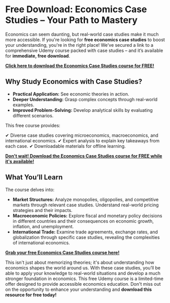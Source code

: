 # Free Download: Economics Case Studies – Your Path to Mastery

Economics can seem daunting, but real-world case studies make it much more accessible. If you're looking for **free economics case studies** to boost your understanding, you're in the right place! We’ve secured a link to a comprehensive Udemy course packed with case studies – and it’s available for **immediate, free download**.

[**Click here to download the Economics Case Studies course for FREE!**](https://udemywork.com/economics-case-studies)

## Why Study Economics with Case Studies?

*   **Practical Application:** See economic theories in action.
*   **Deeper Understanding:** Grasp complex concepts through real-world examples.
*   **Improved Problem-Solving:** Develop analytical skills by evaluating different scenarios.

This free course provides:

✔ Diverse case studies covering microeconomics, macroeconomics, and international economics.
✔ Expert analysis to explain key takeaways from each case.
✔ Downloadable materials for offline learning.

[**Don't wait! Download the Economics Case Studies course for FREE while it's available!**](https://udemywork.com/economics-case-studies)

## What You’ll Learn

The course delves into:

*   **Market Structures:** Analyze monopolies, oligopolies, and competitive markets through relevant case studies. Understand real-world pricing strategies and their impacts.
*   **Macroeconomic Policies:** Explore fiscal and monetary policy decisions in different countries and their consequences on economic growth, inflation, and unemployment.
*   **International Trade:** Examine trade agreements, exchange rates, and globalization through specific case studies, revealing the complexities of international economics.

[**Grab your free Economics Case Studies course here!**](https://udemywork.com/economics-case-studies)

This isn't just about memorizing theories; it's about understanding how economics shapes the world around us. With these case studies, you’ll be able to apply your knowledge to real-world situations and develop a much stronger foundation in economics. This free Udemy course is a limited-time offer designed to provide accessible economics education. Don't miss out on the opportunity to enhance your understanding and **download this resource for free today!**
